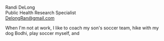 Randi DeLong  
Public Health Research Specialist  
DelongRan@gmail.com  

When I'm not at work, I like to coach my son's soccer team, hike with my dog Bodhi, play soccer myself, and 


